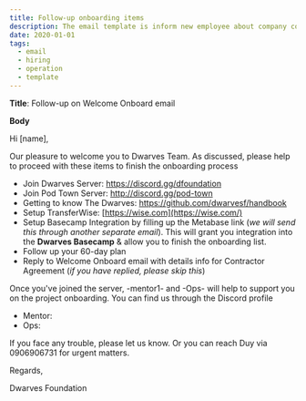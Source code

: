 ```yaml
---
title: Follow-up onboarding items
description: The email template is inform new employee about company communication channel and mentor profile. - nikkingtr - hnh
date: 2020-01-01
tags:
  - email
  - hiring
  - operation
  - template
---
```


**Title**: Follow-up on Welcome Onboard email

**Body**

Hi [name],

Our pleasure to welcome you to Dwarves Team. As discussed, please help to proceed with these items to finish the onboarding process

- Join Dwarves Server: <https://discord.gg/dfoundation>
- Join Pod Town Server: <http://discord.gg/pod-town>
- Getting to know The Dwarves: <https://github.com/dwarvesf/handbook>
- Setup TransferWise: [https://wise.com](https://wise.com/)
- Setup Basecamp Integration by filling up the Metabase link (_we will send this through another separate email_). This will grant you integration into the **Dwarves Basecamp** & allow you to finish the onboarding list.
- Follow up your 60-day plan
- Reply to Welcome Onboard email with details info for Contractor Agreement (_if you have replied, please skip this_)

Once you've joined the server, -mentor1- and -Ops- will help to support you on the project onboarding. You can find us through the Discord profile

- Mentor:
- Ops:

If you face any trouble, please let us know. Or you can reach Duy via 0906906731 for urgent matters.

Regards,

Dwarves Foundation
